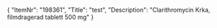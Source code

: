 {
  "ItemNr": "198361",
  "Title": "test",
  "Description": "Clarithromycin Krka, filmdragerad tablett 500 mg"
}